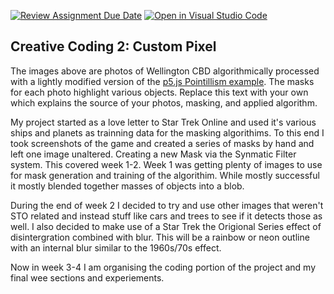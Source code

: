 [![Review Assignment Due Date](https://classroom.github.com/assets/deadline-readme-button-24ddc0f5d75046c5622901739e7c5dd533143b0c8e959d652212380cedb1ea36.svg)](https://classroom.github.com/a/fhdOjw6q)
[![Open in Visual Studio Code](https://classroom.github.com/assets/open-in-vscode-718a45dd9cf7e7f842a935f5ebbe5719a5e09af4491e668f4dbf3b35d5cca122.svg)](https://classroom.github.com/online_ide?assignment_repo_id=11930040&assignment_repo_type=AssignmentRepo)
## Creative Coding 2: Custom Pixel

The images above are photos of Wellington CBD algorithmically processed with a lightly modified version of the [p5.js Pointillism example](https://p5js.org/examples/image-pointillism.html). The masks for each photo highlight various objects. Replace this text with your own which explains the source of your photos, masking, and applied algorithm.

My project started as  a love letter to Star Trek Online and used it's various ships and planets as trainning data for the masking algorithims. To this end I took screenshots of the game and created a series of masks by hand and left one image unaltered. Creating a new Mask via the Synmatic Filter system. This covered week 1-2. Week 1 was getting plenty of images to use for mask generation and training of the algorithim.  While mostly successful it mostly blended together masses of objects into a blob. 

During the end of week 2 I decided to try and use other images that weren't STO related and instead stuff like cars and trees to see if it detects those as well. I also decided to make use of a Star Trek the Origional Series effect of disintergration combined with blur. This will be a rainbow or neon outline with an internal blur similar to the 1960s/70s effect. 

Now in week 3-4 I am organising the coding portion of the project and my final wee sections and experiements.